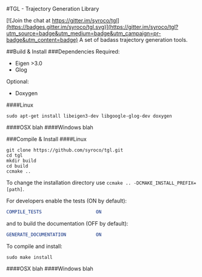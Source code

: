 #TGL - Trajectory Generation Library

[![Join the chat at https://gitter.im/syroco/tgl](https://badges.gitter.im/syroco/tgl.svg)](https://gitter.im/syroco/tgl?utm_source=badge&utm_medium=badge&utm_campaign=pr-badge&utm_content=badge)
A set of badass trajectory generation tools.

##Build & Install
###Dependencies
Required:
 - Eigen >3.0
 - Glog

Optional:
 - Doxygen

####Linux
```
sudo apt-get install libeigen3-dev libgoogle-glog-dev doxygen
```
####OSX
blah
####Windows
blah


###Compile & Install
####Linux
```
git clone https://github.com/syroco/tgl.git
cd tgl
mkdir build
cd build
ccmake ..
```
To change the installation directory use `ccmake .. -DCMAKE_INSTALL_PREFIX=[path]`.

For developers enable the tests (ON by default):
```cmake
COMPILE_TESTS                    ON
```
and to build the documentation (OFF by default):
```cmake
GENERATE_DOCUMENTATION           ON
```
To compile and install:
```
sudo make install
```
####OSX
blah
####Windows
blah
